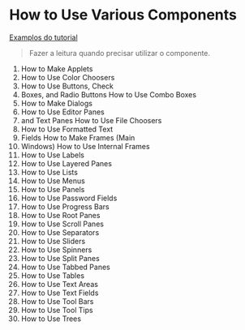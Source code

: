 # How to Use Various Components

[Examplos do tutorial](https://docs.oracle.com/javase/tutorial/uiswing/examples/components/index.html#TextComponentDemo)

> Fazer a leitura quando precisar utilizar o componente.

<ol>
<li>How to Make Applets
<li>How to Use Color Choosers
<li>How to Use Buttons, Check <li>Boxes, and Radio Buttons
How to Use Combo Boxes
<li>How to Make Dialogs
<li>How to Use Editor Panes <li>and Text Panes
How to Use File Choosers
<li>How to Use Formatted Text <li>Fields
How to Make Frames (Main <li>Windows)
How to Use Internal Frames
<li>How to Use Labels
<li>How to Use Layered Panes
<li>How to Use Lists
<li>How to Use Menus
<li>How to Use Panels
<li>How to Use Password Fields
<li>How to Use Progress Bars
<li>How to Use Root Panes
<li>How to Use Scroll Panes
<li>How to Use Separators
<li>How to Use Sliders
<li>How to Use Spinners
<li>How to Use Split Panes
<li>How to Use Tabbed Panes
<li>How to Use Tables
<li>How to Use Text Areas
<li>How to Use Text Fields
<li>How to Use Tool Bars
<li>How to Use Tool Tips
<li>How to Use Trees
</ol>